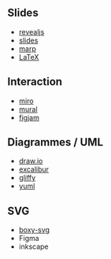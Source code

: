 ## Slides

- [revealjs](https://revealjs.com/)
- [slides](https://slides.com/)
- [marp](https://marp.app/)
- [LaTeX](https://www.latex-project.org/)

## Interaction

- [miro](https://miro.com/fr/)
- [mural](https://www.mural.co/)
- [figjam](https://www.figma.com/fr/figjam/)

## Diagrammes / UML

- [draw.io](https://app.diagrams.net/)
- [excalibur](https://excalidraw.com/)
- [gliffy](https://go.gliffy.com/go/html5/launch)
- [yuml](https://yuml.me/diagram/scruffy/class/draw)


## SVG

- [boxy-svg](https://boxy-svg.com/app)
- Figma
- inkscape
